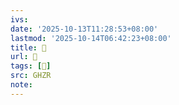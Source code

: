 ```yaml
---
ivs:
date: '2025-10-13T11:28:53+08:00'
lastmod: '2025-10-14T06:42:23+08:00'
title: 󰟎
url: 󰟎
tags: [𣆑]
src: GHZR
note:
---
```

